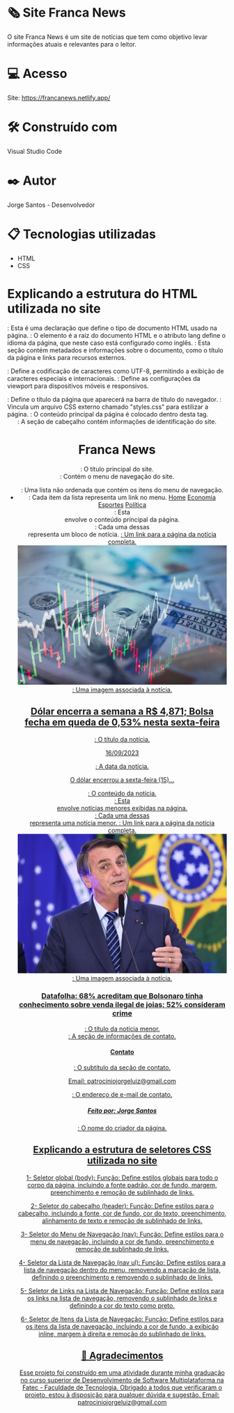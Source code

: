 # 🗞️ Site Franca News
O site Franca News é um site de notícias que tem como objetivo levar informações atuais e relevantes para o leitor.

# 💻 Acesso
Site: https://francanews.netlify.app/

# 🛠️ Construído com
Visual Studio Code

# ✒️ Autor
Jorge Santos -
Desenvolvedor

# 📋 Tecnologias utilizadas
- HTML
- CSS

# Explicando a estrutura do HTML utilizada no site
<!DOCTYPE html>: Esta é uma declaração que define o tipo de documento HTML usado na página.

<html lang="en">: O elemento <html> é a raiz do documento HTML e o atributo lang define o idioma da página, que neste caso está configurado como inglês.

<head>: Esta seção contém metadados e informações sobre o documento, como o título da página e links para recursos externos.

<meta charset="UTF-8">: Define a codificação de caracteres como UTF-8, permitindo a exibição de caracteres especiais e internacionais.
<meta name="viewport" content="width=device-width, initial-scale=1.0">: Define as configurações da viewport para dispositivos móveis e responsivos.
<title>Franca News</title>: Define o título da página que aparecerá na barra de título do navegador.
<link rel="stylesheet" type="text/css" href="styles.css">: Vincula um arquivo CSS externo chamado "styles.css" para estilizar a página.
<body>: O conteúdo principal da página é colocado dentro desta tag.

<header>: A seção de cabeçalho contém informações de identificação do site.

<h1>Franca News</h1>: O título principal do site.
<nav>: Contém o menu de navegação do site.

<ul>: Uma lista não ordenada que contém os itens do menu de navegação.
<li>: Cada item da lista representa um link no menu.
<a href="home.html">Home</a>
<a href="economia.html">Economia</a>
<a href="esportes.html">Esportes</a>
<a href="politica.html">Política</a>
<div class="conteudo">: Esta <div> envolve o conteúdo principal da página.

<div class="noticia">: Cada uma dessas <div> representa um bloco de notícia.
<a href="noticia1.html">: Um link para a página da notícia completa.
<img src="dolar.jpg">: Uma imagem associada à notícia.
<h2>Dólar encerra a semana a R$ 4,871; Bolsa fecha em queda de 0,53% nesta sexta-feira</h2>: O título da notícia.
<p>16/09/2023</p>: A data da notícia.
<p>O dólar encerrou a sexta-feira (15)...</p>: O conteúdo da notícia.
<div class="noticias-pequenas">: Esta <div> envolve notícias menores exibidas na página.

<div class="noticiapequena">: Cada uma dessas <div> representa uma notícia menor.
<a href="noticia4.html">: Um link para a página da notícia completa.
<img src="noticia4.jpg">: Uma imagem associada à notícia.
<h3>Datafolha: 68% acreditam que Bolsonaro tinha conhecimento sobre venda ilegal de joias; 52% consideram crime</h3>: O título da notícia menor.
<div class="contato">: A seção de informações de contato.

<h4>Contato</h4>: O subtítulo da seção de contato.
<p>Email: patrociniojorgeluiz@gmail.com</p>: O endereço de e-mail de contato.
<h5>Feito por: Jorge Santos</h5>: O nome do criador da página.

# Explicando a estrutura de seletores CSS utilizada no site
1- Seletor global (body):
Função: Define estilos globais para todo o corpo da página, incluindo a fonte padrão, cor de fundo, margem, preenchimento e remoção de sublinhado de links.

2- Seletor do cabeçalho (header): 
Função: Define estilos para o cabeçalho, incluindo a fonte, cor de fundo, cor do texto, preenchimento, alinhamento de texto e remoção de sublinhado de links.

3- Seletor do Menu de Navegação (nav):
Função: Define estilos para o menu de navegação, incluindo a cor de fundo, preenchimento e remoção de sublinhado de links.

4- Seletor da Lista de Navegação (nav ul):
Função: Define estilos para a lista de navegação dentro do menu, removendo a marcação de lista, definindo o preenchimento e removendo o sublinhado de links.

5- Seletor de Links na Lista de Navegação:
Função: Define estilos para os links na lista de navegação, removendo o sublinhado de links e definindo a cor do texto como preto.

6- Seletor de Itens da Lista de Navegação:
Função: Define estilos para os itens da lista de navegação, incluindo a cor de fundo, a exibição inline, margem à direita e remoção do sublinhado de links.

# 🎁 Agradecimentos
Esse projeto foi construído em uma atividade durante minha graduação no curso superior de Desenvolvimento de Software Multiplataforma na Fatec - Faculdade de Tecnologia.
Obrigado a todos que verificaram o projeto, estou à disposição para qualquer dúvida e sugestão.
Email: patrociniojorgeluiz@gmail.com
